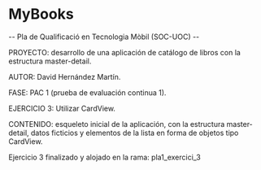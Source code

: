 # MyBooks

-- Pla de Qualificació en Tecnologia Mòbil (SOC-UOC) --

PROYECTO: desarrollo de una aplicación de catálogo de libros con la estructura master-detail.

AUTOR: David Hernández Martín.

FASE: PAC 1 (prueba de evaluación continua 1).

EJERCICIO 3: Utilizar CardView.

CONTENIDO: esqueleto inicial de la aplicación, con la estructura master-detail, datos ficticios y elementos de la lista en forma de objetos tipo CardView.

Ejercicio 3 finalizado y alojado en la rama: pla1_exercici_3